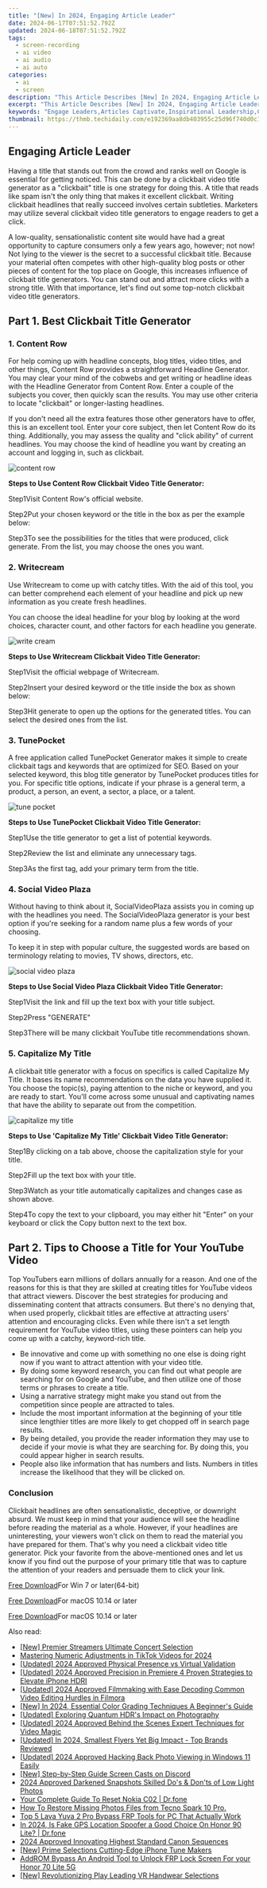 ```yaml
---
title: "[New] In 2024, Engaging Article Leader"
date: 2024-06-17T07:51:52.792Z
updated: 2024-06-18T07:51:52.792Z
tags: 
  - screen-recording
  - ai video
  - ai audio
  - ai auto
categories: 
  - ai
  - screen
description: "This Article Describes [New] In 2024, Engaging Article Leader"
excerpt: "This Article Describes [New] In 2024, Engaging Article Leader"
keywords: "Engage Leaders,Articles Captivate,Inspirational Leadership,Captivating Leaders,Enthralling Writers,Engaging Thoughts,Charismatic Authority"
thumbnail: https://thmb.techidaily.com/e192369aa8db403955c25d96f740d0c112baa081fae25bd46e53089bd06505df.png
---
```


## Engaging Article Leader

Having a title that stands out from the crowd and ranks well on Google is essential for getting noticed. This can be done by a clickbait video title generator as a "clickbait" title is one strategy for doing this. A title that reads like spam isn't the only thing that makes it excellent clickbait. Writing clickbait headlines that really succeed involves certain subtleties. Marketers may utilize several clickbait video title generators to engage readers to get a click.

A low-quality, sensationalistic content site would have had a great opportunity to capture consumers only a few years ago, however; not now! Not lying to the viewer is the secret to a successful clickbait title. Because your material often competes with other high-quality blog posts or other pieces of content for the top place on Google, this increases influence of clickbait title generators. You can stand out and attract more clicks with a strong title. With that importance, let's find out some top-notch clickbait video title generators.

## Part 1\. Best Clickbait Title Generator

### **1\.** **Content Row**

For help coming up with headline concepts, blog titles, video titles, and other things, Content Row provides a straightforward Headline Generator. You may clear your mind of the cobwebs and get writing or headline ideas with the Headline Generator from Content Row. Enter a couple of the subjects you cover, then quickly scan the results. You may use other criteria to locate "clickbait" or longer-lasting headlines.

If you don't need all the extra features those other generators have to offer, this is an excellent tool. Enter your core subject, then let Content Row do its thing. Additionally, you may assess the quality and "click ability" of current headlines. You may choose the kind of headline you want by creating an account and logging in, such as clickbait.

![content row](https://images.wondershare.com/filmora/article-images/2022/08/content-row.jpg)

**Steps to Use Content Row Clickbait Video Title Generator:**

Step1Visit Content Row's official website.

Step2Put your chosen keyword or the title in the box as per the example below:

Step3To see the possibilities for the titles that were produced, click generate. From the list, you may choose the ones you want.

### **2\.** **Writecream**

Use Writecream to come up with catchy titles. With the aid of this tool, you can better comprehend each element of your headline and pick up new information as you create fresh headlines.

You can choose the ideal headline for your blog by looking at the word choices, character count, and other factors for each headline you generate.

![write cream](https://images.wondershare.com/filmora/article-images/2022/08/write-cream.jpg)

**Steps to Use Writecream Clickbait Video Title Generator:**

Step1Visit the official webpage of Writecream.

Step2Insert your desired keyword or the title inside the box as shown below:

Step3Hit generate to open up the options for the generated titles. You can select the desired ones from the list.

### **3\.** **TunePocket**

A free application called TunePocket Generator makes it simple to create clickbait tags and keywords that are optimized for SEO. Based on your selected keyword, this blog title generator by TunePocket produces titles for you. For specific title options, indicate if your phrase is a general term, a product, a person, an event, a sector, a place, or a talent.

![tune pocket](https://images.wondershare.com/filmora/article-images/2022/08/tune-pocket.jpg)

**Steps to Use TunePocket Clickbait Video Title Generator:**

Step1Use the title generator to get a list of potential keywords.

Step2Review the list and eliminate any unnecessary tags.

Step3As the first tag, add your primary term from the title.

### **4\.** **Social Video Plaza**

Without having to think about it, SocialVideoPlaza assists you in coming up with the headlines you need. The SocialVideoPlaza generator is your best option if you're seeking for a random name plus a few words of your choosing.

To keep it in step with popular culture, the suggested words are based on terminology relating to movies, TV shows, directors, etc.

![social video plaza](https://images.wondershare.com/filmora/article-images/2022/08/social-video-plaza.jpg)

**Steps to Use Social Video Plaza Clickbait Video Title Generator:**

Step1Visit the link and fill up the text box with your title subject.

Step2Press "GENERATE"

Step3There will be many clickbait YouTube title recommendations shown.

### **5\.** **Capitalize My Title**

A clickbait title generator with a focus on specifics is called Capitalize My Title. It bases its name recommendations on the data you have supplied it. You choose the topic(s), paying attention to the niche or keyword, and you are ready to start. You'll come across some unusual and captivating names that have the ability to separate out from the competition.

![capitalize my title](https://images.wondershare.com/filmora/article-images/2022/08/capitalize-my-title.jpg)

**Steps to Use 'Capitalize My Title' Clickbait Video Title Generator:**

Step1By clicking on a tab above, choose the capitalization style for your title.

Step2Fill up the text box with your title.

Step3Watch as your title automatically capitalizes and changes case as shown above.

Step4To copy the text to your clipboard, you may either hit "Enter" on your keyboard or click the Copy button next to the text box.

## Part 2\. Tips to Choose a Title for Your YouTube Video

Top YouTubers earn millions of dollars annually for a reason. And one of the reasons for this is that they are skilled at creating titles for YouTube videos that attract viewers. Discover the best strategies for producing and disseminating content that attracts consumers. But there's no denying that, when used properly, clickbait titles are effective at attracting users' attention and encouraging clicks. Even while there isn't a set length requirement for YouTube video titles, using these pointers can help you come up with a catchy, keyword-rich title.

* Be innovative and come up with something no one else is doing right now if you want to attract attention with your video title.
* By doing some keyword research, you can find out what people are searching for on Google and YouTube, and then utilize one of those terms or phrases to create a title.
* Using a narrative strategy might make you stand out from the competition since people are attracted to tales.
* Include the most important information at the beginning of your title since lengthier titles are more likely to get chopped off in search page results.
* By being detailed, you provide the reader information they may use to decide if your movie is what they are searching for. By doing this, you could appear higher in search results.
* People also like information that has numbers and lists. Numbers in titles increase the likelihood that they will be clicked on.

### Conclusion

Clickbait headlines are often sensationalistic, deceptive, or downright absurd. We must keep in mind that your audience will see the headline before reading the material as a whole. However, if your headlines are uninteresting, your viewers won't click on them to read the material you have prepared for them. That's why you need a clickbait video title generator. Pick your favorite from the above-mentioned ones and let us know if you find out the purpose of your primary title that was to capture the attention of your readers and persuade them to click your link.

[Free Download](https://tools.techidaily.com/wondershare/filmora/download/)For Win 7 or later(64-bit)

[Free Download](https://tools.techidaily.com/wondershare/filmora/download/)For macOS 10.14 or later

</article

[Free Download](https://tools.techidaily.com/wondershare/filmora/download/)For macOS 10.14 or later

<ins class="adsbygoogle"
     style="display:block"
     data-ad-format="autorelaxed"
     data-ad-client="ca-pub-7571918770474297"
     data-ad-slot="1223367746"></ins>

<ins class="adsbygoogle"
     style="display:block"
     data-ad-format="autorelaxed"
     data-ad-client="ca-pub-7571918770474297"
     data-ad-slot="1223367746"></ins>



<ins class="adsbygoogle"
     style="display:block"
     data-ad-client="ca-pub-7571918770474297"
     data-ad-slot="8358498916"
     data-ad-format="auto"
     data-full-width-responsive="true"></ins>


<span class="atpl-alsoreadstyle">Also read:</span>
<div><ul>
<li><a href="https://fox-access.techidaily.com/new-premier-streamers-ultimate-concert-selection/"><u>[New] Premier Streamers  Ultimate Concert Selection</u></a></li>
<li><a href="https://fox-access.techidaily.com/mastering-numeric-adjustments-in-tiktok-videos-for-2024/"><u>Mastering Numeric Adjustments in TikTok Videos for 2024</u></a></li>
<li><a href="https://fox-access.techidaily.com/updated-2024-approved-physical-presence-vs-virtual-validation/"><u>[Updated] 2024 Approved  Physical Presence vs Virtual Validation</u></a></li>
<li><a href="https://fox-access.techidaily.com/updated-2024-approved-precision-in-premiere-4-proven-strategies-to-elevate-iphone-hdri/"><u>[Updated] 2024 Approved  Precision in Premiere  4 Proven Strategies to Elevate iPhone HDRI</u></a></li>
<li><a href="https://fox-access.techidaily.com/updated-2024-approved-filmmaking-with-ease-decoding-common-video-editing-hurdles-in-filmora/"><u>[Updated] 2024 Approved  Filmmaking with Ease  Decoding Common Video Editing Hurdles in Filmora</u></a></li>
<li><a href="https://fox-access.techidaily.com/new-in-2024-essential-color-grading-techniques-a-beginners-guide/"><u>[New] In 2024, Essential Color Grading Techniques  A Beginner's Guide</u></a></li>
<li><a href="https://fox-access.techidaily.com/updated-exploring-quantum-hdrs-impact-on-photography/"><u>[Updated] Exploring Quantum HDR's Impact on Photography</u></a></li>
<li><a href="https://fox-access.techidaily.com/updated-2024-approved-behind-the-scenes-expert-techniques-for-video-magic/"><u>[Updated] 2024 Approved  Behind the Scenes  Expert Techniques for Video Magic</u></a></li>
<li><a href="https://fox-access.techidaily.com/updated-in-2024-smallest-flyers-yet-big-impact-top-brands-reviewed/"><u>[Updated] In 2024, Smallest Flyers Yet Big Impact - Top Brands Reviewed</u></a></li>
<li><a href="https://fox-access.techidaily.com/updated-2024-approved-hacking-back-photo-viewing-in-windows-11-easily/"><u>[Updated] 2024 Approved  Hacking Back Photo Viewing in Windows 11 Easily</u></a></li>
<li><a href="https://discord-videos.techidaily.com/new-step-by-step-guide-screen-casts-on-discord/"><u>[New] Step-by-Step Guide  Screen Casts on Discord</u></a></li>
<li><a href="https://screen-mirroring-recording.techidaily.com/2024-approved-darkened-snapshots-skilled-dos-and-donts-of-low-light-photos/"><u>2024 Approved  Darkened Snapshots  Skilled Do's & Don'ts of Low Light Photos</u></a></li>
<li><a href="https://techidaily.com/your-complete-guide-to-reset-nokia-c02-drfone-by-drfone-reset-android-reset-android/"><u>Your Complete Guide To Reset Nokia C02 | Dr.fone</u></a></li>
<li><a href="https://blog-min.techidaily.com/how-to-restore-missing-photos-files-from-tecno-spark-10-pro-by-fonelab-android-recover-photos/"><u>How To  Restore Missing Photos Files from Tecno Spark 10 Pro.</u></a></li>
<li><a href="https://android-frp.techidaily.com/top-5-lava-yuva-2-pro-bypass-frp-tools-for-pc-that-actually-work-by-drfone-android/"><u>Top 5 Lava Yuva 2 Pro Bypass FRP Tools for PC That Actually Work</u></a></li>
<li><a href="https://phone-solutions.techidaily.com/in-2024-is-fake-gps-location-spoofer-a-good-choice-on-honor-90-lite-drfone-by-drfone-virtual-android/"><u>In 2024, Is Fake GPS Location Spoofer a Good Choice On Honor 90 Lite? | Dr.fone</u></a></li>
<li><a href="https://some-knowledge.techidaily.com/2024-approved-innovating-highest-standard-canon-sequences/"><u>2024 Approved  Innovating Highest Standard Canon Sequences</u></a></li>
<li><a href="https://extra-guidance.techidaily.com/new-prime-selections-cutting-edge-iphone-tune-makers/"><u>[New] Prime Selections  Cutting-Edge iPhone Tune Makers</u></a></li>
<li><a href="https://bypass-frp.techidaily.com/addrom-bypass-an-android-tool-to-unlock-frp-lock-screen-for-your-honor-70-lite-5g-by-drfone-android/"><u>AddROM Bypass An Android Tool to Unlock FRP Lock Screen For your Honor 70 Lite 5G</u></a></li>
<li><a href="https://extra-support.techidaily.com/new-revolutionizing-play-leading-vr-handwear-selections/"><u>[New] Revolutionizing Play  Leading VR Handwear Selections</u></a></li>
</ul></div>
